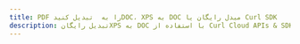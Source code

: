---title: PDF را به  تبدیل کنیدDOC، XPS به DOC مبدل رایگان یا Curl SDKdescription: تبدیل رایگانXPS به DOC با استفاده از Curl Cloud APIs & SDK همچنین اسناد PDF را در Cloud ایجاد، ویرایش و رندر کنید.---